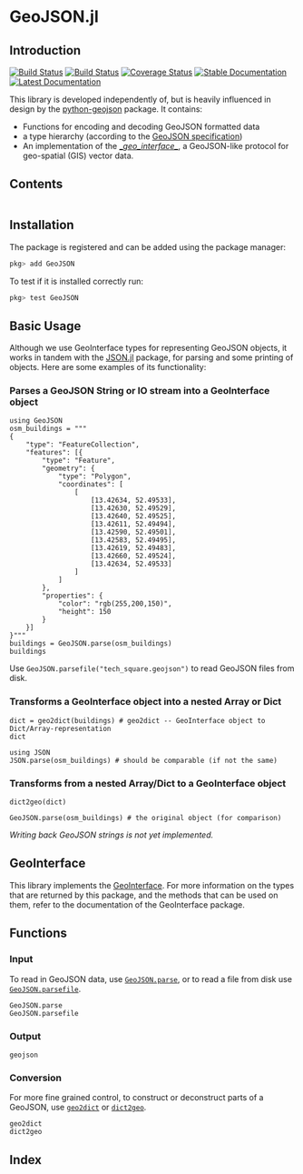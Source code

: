 # GeoJSON.jl

## Introduction
[![Build Status](https://travis-ci.org/JuliaGeo/GeoJSON.jl.svg)](https://travis-ci.org/JuliaGeo/GeoJSON.jl)
[![Build Status](https://ci.appveyor.com/api/projects/status/github/JuliaGeo/GeoJSON.jl?svg=true&branch=master)](https://ci.appveyor.com/project/JuliaGeo/GeoJSON-jl/branch/master)
[![Coverage Status](https://coveralls.io/repos/JuliaGeo/GeoJSON.jl/badge.svg)](https://coveralls.io/r/JuliaGeo/GeoJSON.jl)
[![Stable Documentation](https://img.shields.io/badge/docs-stable-blue.svg)](https://juliageo.github.io/GeoJSON.jl/stable)
[![Latest Documentation](https://img.shields.io/badge/docs-dev-blue.svg)](https://juliageo.github.io/GeoJSON.jl/dev)

This library is developed independently of, but is heavily influenced in design by the [python-geojson](https://github.com/frewsxcv/python-geojson) package. It contains:

- Functions for encoding and decoding GeoJSON formatted data
- a type hierarchy (according to the [GeoJSON specification](http://geojson.org/geojson-spec.html))
- An implementation of the [\__geo_interface\__](https://gist.github.com/sgillies/2217756), a GeoJSON-like protocol for geo-spatial (GIS) vector data.

## Contents
```@contents
```

## Installation
The package is registered and can be added using the package manager:
```julia
pkg> add GeoJSON
```

To test if it is installed correctly run:
```julia
pkg> test GeoJSON
```

## Basic Usage
Although we use GeoInterface types for representing GeoJSON objects, it works in tandem 
with the [JSON.jl](https://github.com/JuliaIO/JSON.jl) package, for parsing and some
printing of objects. Here are some examples of its functionality:

### Parses a GeoJSON String or IO stream into a GeoInterface object

```@example basic
using GeoJSON
osm_buildings = """
{
    "type": "FeatureCollection",
    "features": [{
        "type": "Feature",
        "geometry": {
            "type": "Polygon",
            "coordinates": [
                [
                    [13.42634, 52.49533],
                    [13.42630, 52.49529],
                    [13.42640, 52.49525],
                    [13.42611, 52.49494],
                    [13.42590, 52.49501],
                    [13.42583, 52.49495],
                    [13.42619, 52.49483],
                    [13.42660, 52.49524],
                    [13.42634, 52.49533]
                ]
            ]
        },
        "properties": {
            "color": "rgb(255,200,150)",
            "height": 150
        }
    }]
}"""
buildings = GeoJSON.parse(osm_buildings)
buildings
```

Use `GeoJSON.parsefile("tech_square.geojson")` to read GeoJSON files from disk.

### Transforms a GeoInterface object into a nested Array or Dict

```@example basic
dict = geo2dict(buildings) # geo2dict -- GeoInterface object to Dict/Array-representation
dict
```

```@example basic
using JSON
JSON.parse(osm_buildings) # should be comparable (if not the same)
```

### Transforms from a nested Array/Dict to a GeoInterface object

```@example basic
dict2geo(dict)
```

```@example basic
GeoJSON.parse(osm_buildings) # the original object (for comparison)
```

*Writing back GeoJSON strings is not yet implemented.*

## GeoInterface
This library implements the [GeoInterface](https://github.com/JuliaGeo/GeoInterface.jl).
For more information on the types that are returned by this package, and the methods that can be
used on them, refer to the documentation of the GeoInterface package.

## Functions
### Input
To read in GeoJSON data, use [`GeoJSON.parse`](@ref), or to read a file from disk use
[`GeoJSON.parsefile`](@ref).
```@docs
GeoJSON.parse
GeoJSON.parsefile
```

### Output
```@docs
geojson
```

### Conversion
For more fine grained control, to construct or deconstruct parts of a GeoJSON, use
[`geo2dict`](@ref) or [`dict2geo`](@ref).
```@docs
geo2dict
dict2geo
```

## Index
```@index
```
